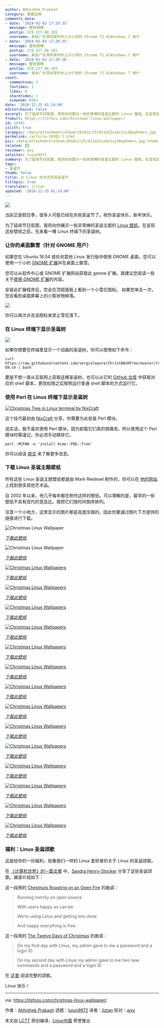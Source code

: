 ```yaml
---
author: Abhishek Prakash
category: 桌面应用
comments_data:
- date: '2019-01-03 17:29:35'
  message: 壁纸很棒
  postip: 219.227.68.101
  username: 来自广东深圳深圳市上沙小学的 Chrome 71.0|Windows 7 用户
- date: '2019-01-03 17:29:35'
  message: 壁纸很棒
  postip: 219.227.68.101
  username: 来自广东深圳深圳市上沙小学的 Chrome 71.0|Windows 7 用户
- date: '2019-01-03 17:29:36'
  message: 壁纸很棒
  postip: 219.227.68.101
  username: 来自广东深圳深圳市上沙小学的 Chrome 71.0|Windows 7 用户
count:
  commentnum: 3
  favtimes: 1
  likes: 0
  sharetimes: 1
  viewnum: 6561
date: '2018-12-25 01:14:00'
editorchoice: false
excerpt: 为了延续节日氛围，我将向你展示一些非常棒的圣诞主题的 Linux 壁纸。在呈现这些壁纸之前，先来看一棵 Linux 终端下的圣诞树。
fromurl: https://itsfoss.com/christmas-linux-wallpaper/
id: 10381
islctt: true
largepic: /data/attachment/album/201812/25/011422uz6z1iy36wy6nmcn.jpg
permalink: /article-10381-1.html
pic: /data/attachment/album/201812/25/011422uz6z1iy36wy6nmcn.jpg.thumb.jpg
related: []
reviewer: wxy
selector: lujun9972
summary: 为了延续节日氛围，我将向你展示一些非常棒的圣诞主题的 Linux 壁纸。在呈现这些壁纸之前，先来看一棵 Linux 终端下的圣诞树。
tags:
- 圣诞节
thumb: false
title: 以 Linux 的方式庆祝圣诞节
titlepic: true
translator: jlztan
updated: '2018-12-25 01:14:00'
---
```


![](/data/attachment/album/201812/25/011422uz6z1iy36wy6nmcn.jpg)


当前正是假日季，很多人可能已经在庆祝圣诞节了。祝你圣诞快乐，新年快乐。


为了延续节日氛围，我将向你展示一些非常棒的圣诞主题的 [Linux 壁纸](https://itsfoss.com/beautiful-linux-wallpapers/)。在呈现这些壁纸之前，先来看一棵 Linux 终端下的圣诞树。


### 让你的桌面飘雪（针对 GNOME 用户）






如果您在 Ubuntu 18.04 或任何其他 Linux 发行版中使用 GNOME 桌面，您可以使用一个小的 [GNOME 扩展](https://itsfoss.com/gnome-shell-extensions/)并在桌面上飘雪。


您可以从软件中心或 GNOME 扩展网站获取此 gsnow 扩展。我建议您阅读一些关于[使用 GNOME 扩展](https://itsfoss.com/gnome-shell-extensions/)的内容。


安装此扩展程序后，您会在顶部面板上看到一个小雪花图标。 如果您单击一次，您会看到桌面屏幕上的小絮状物掉落。


![](/data/attachment/album/201812/25/012642ddkh5ze13e1sweez.gif)


你可以再次点击该图标来禁止雪花落下。


### 在 Linux 终端下显示圣诞树


![](/data/attachment/album/201812/25/083753hb45bqq55kqb4b4b.gif)


如果你想要在终端里显示一个动画的圣诞树，你可以使用如下命令：



```
curl https://raw.githubusercontent.com/sergiolepore/ChristBASHTree/master/tree-EN.sh | bash
```

要是不想一直从互联网上获取这棵圣诞树，也可以从它的 [GitHub 仓库](https://github.com/sergiolepore/ChristBASHTree) 中获取对应的 shell 脚本，更改权限之后按照运行普通 shell 脚本的方式运行它。


### 使用 Perl 在 Linux 终端下显示圣诞树


[![Christmas Tree in Linux terminal by NixCraft](/data/attachment/album/201812/25/011453fr1uz6wsun312r2x.gif)](https://itsfoss.com/christmas-linux-wallpaper/perl-tree/)


这个技巧最初由 [NixCraft](https://www.cyberciti.biz/open-source/command-line-hacks/linux-unix-desktop-fun-christmas-tree-for-your-terminal/) 分享，你需要为此安装 Perl 模块。


说实话，我不喜欢使用 Perl 模块，因为卸载它们真的很痛苦。所以使用这个 Perl 模块时需谨记，你必须手动移除它。



```
perl -MCPAN -e 'install Acme::POE::Tree'
```

你可以阅读 [原文](https://www.cyberciti.biz/open-source/command-line-hacks/linux-unix-desktop-fun-christmas-tree-for-your-terminal/) 来了解更多信息。


### 下载 Linux 圣诞主题壁纸


所有这些 Linux 圣诞主题壁纸都是由 Mark Riedesel 制作的，你可以在 [他的网站](http://www.klowner.com/) 上找到很多其他艺术品。


自 2002 年以来，他几乎每年都在制作这样的壁纸。可以理解的是，最早的一些壁纸不具有现代的宽高比。我把它们按时间倒序排列。


注意一个小地方，这里显示的图片都是高度压缩的，因此你要通过图片下方提供的链接进行下载。


![Christmas Linux Wallpaper](/data/attachment/album/201812/25/012645u9pqo24vq49pzg7z.jpg)


*[下载此壁纸](http://www.klowner.com/wallery/christmas_tux_2018/download/ChristmasTux2018_4K_3840x2160.png)*


![Christmas Linux Wallpaper](/data/attachment/album/201812/25/011455hp3tz2ydj3hjwtat.jpg)


*[下载此壁纸](http://klowner.com/wallery/christmas_tux_2017/download/ChristmasTux2017_3840x2160.png)*


[![Christmas Linux Wallpapers](/data/attachment/album/201812/25/011456idz7fcp4d7yv8pi3.jpg)](https://itsfoss.com/christmas-linux-wallpaper/christmastux2016_3840x2160_result/)


*[下载此壁纸](http://www.klowner.com/wallpaper/christmas_tux_2016/)*


[![Christmas Linux Wallpapers](/data/attachment/album/201812/25/011458zh4hxszxd4d0xsn4.jpg)](https://itsfoss.com/christmas-linux-wallpaper/christmastux2015_2560x1920_result/)


*[下载此壁纸](http://www.klowner.com/wallpaper/christmas_tux_2015/)*


[![Christmas Linux Wallpapers](/data/attachment/album/201812/25/011459lggeko9vpz49zge9.jpg)](https://itsfoss.com/christmas-linux-wallpaper/christmastux2014_2560x1440_result/)


*[下载此壁纸](http://www.klowner.com/wallpaper/christmas_tux_2014/)*


[![Christmas Linux Wallpapers](/data/attachment/album/201812/25/011500pnddrwon5r65555r.jpg)](https://itsfoss.com/christmas-linux-wallpaper/christmastux2013_result/)


*[下载此壁纸](http://www.klowner.com/wallpaper/christmas_tux_2013/)*


[![Christmas Linux Wallpapers](/data/attachment/album/201812/25/011501omncdcdg7iz6j4d7.jpg)](https://itsfoss.com/christmas-linux-wallpaper/christmastux2012_2560x1440_result/)


*[下载此壁纸](http://www.klowner.com/wallpaper/christmas_tux_2012/)*


[![Christmas Linux Wallpapers](/data/attachment/album/201812/25/011502t8az0k8knw2db0wh.jpg)](https://itsfoss.com/christmas-linux-wallpaper/christmastux2011_2560x1440_result/)


*[下载此壁纸](http://www.klowner.com/wallpaper/christmas_tux_2011/)*


[![Christmas Linux Wallpapers](/data/attachment/album/201812/25/011503tshyms0888rxf0jy.jpg)](https://itsfoss.com/christmas-linux-wallpaper/christmastux2010_5120x2880_result/)


*[下载此壁纸](http://www.klowner.com/wallpaper/christmas_tux_2010/)*


[![Christmas Linux Wallpapers](/data/attachment/album/201812/25/011505qy76zydaqq75jddx.jpg)](https://itsfoss.com/christmas-linux-wallpaper/christmastux2009_1600x1200_result/)


*[下载此壁纸](http://www.klowner.com/wallpaper/christmas_tux_2009/)*


[![Christmas Linux Wallpapers](/data/attachment/album/201812/25/011506un5usivbaucpy3dm.jpg)](https://itsfoss.com/christmas-linux-wallpaper/christmastux2008_2560x1600_result/)


*[下载此壁纸](http://www.klowner.com/wallpaper/christmas_tux_2008/)*


[![Christmas Linux Wallpapers](/data/attachment/album/201812/25/011507b3bk4xkhuyhzkukf.jpg)](https://itsfoss.com/christmas-linux-wallpaper/christmastux2007_2560x1600_result/)


*[下载此壁纸](http://www.klowner.com/wallpaper/christmas_tux_2007/)*


[![Christmas Linux Wallpapers](/data/attachment/album/201812/25/011508shrvy5yvaenjvz57.jpg)](https://itsfoss.com/christmas-linux-wallpaper/christmastux2006_1024x768_result/)


*[下载此壁纸](http://www.klowner.com/wallpaper/christmas_tux_2006/)*


[![Christmas Linux Wallpapers](/data/attachment/album/201812/25/011509lkk84l7647klfl7l.jpg)](https://itsfoss.com/christmas-linux-wallpaper/christmastux2005_1600x1200_result/)


*[下载此壁纸](http://www.klowner.com/wallpaper/christmas_tux_2005/)*


[![Christmas Linux Wallpapers](/data/attachment/album/201812/25/011510a481immrwm8z1i2q.jpg)](https://itsfoss.com/christmas-linux-wallpaper/christmastux2004_1600x1200_result/)


*[下载此壁纸](http://www.klowner.com/wallpaper/christmas_tux_2004/)*


[![Christmas Linux Wallpapers](/data/attachment/album/201812/25/011511rp9t6apk4g95rux0.jpg)](https://itsfoss.com/christmas-linux-wallpaper/christmastux2002_1600x1200_result/)


*[下载此壁纸](http://www.klowner.com/wallpaper/christmas_tux_2002/)*


### 福利：Linux 圣诞颂歌


这是给你的一份福利，给像我们一样的 Linux 爱好者的关于 Linux 的圣诞颂歌。


在 [《计算机世界》的一篇文章](http://www.computerworld.com/article/3151076/linux/merry-linux-to-you.html) 中，[Sandra Henry-Stocker](https://twitter.com/bugfarm) 分享了这些圣诞颂歌。摘录片段如下：


这一段用的 [Chestnuts Roasting on an Open Fire](https://www.youtube.com/watch?v=dhzxQCTCI3E) 的曲调：



> 
> Running merrily on open source
> 
> 
> With users happy as can be
> 
> 
> We’re using Linux and getting lots done
> 
> 
> And happy everything is free
> 
> 
> 


这一段用的 [The Twelve Days of Christmas](https://www.youtube.com/watch?v=oyEyMjdD2uk) 的曲调：



> 
> On my first day with Linux, my admin gave to me a password and a login ID
> 
> 
> On my second day with Linux my admin gave to me two new commands and a password and a login ID
> 
> 
> 


在 [这里](http://www.computerworld.com/article/3151076/linux/merry-linux-to-you.html) 阅读完整的颂歌。


Linux 快乐！




---


via: <https://itsfoss.com/christmas-linux-wallpaper/>


作者：[Abhishek Prakash](https://itsfoss.com/author/abhishek/) 选题：[lujun9972](https://github.com/lujun9972) 译者：[jlztan](https://github.com/jlztan) 校对：[wxy](https://github.com/wxy)


本文由 [LCTT](https://github.com/LCTT/TranslateProject) 原创编译，[Linux中国](https://linux.cn/) 荣誉推出
